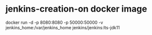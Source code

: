 # jenkins-creation-on docker image
docker run -d -p 8080:8080 -p 50000:50000 -v jenkins_home:/var/jenkins_home jenkins/jenkins:lts-jdk11
